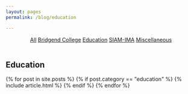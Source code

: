 ```yaml
---
layout: pages
permalink: /blog/education

---
```


<center>
  <a href="/blog/" class="btn btn-ghost">All</a>
  <a href="/blog/bridgend/" class="btn btn-ghost">Bridgend College</a>
  <a href="/blog/education" class="btn btn-ghost">Education</a>
  <a href="/blog/siam" class="btn btn-ghost">SIAM-IMA</a>
  <a href="/blog/misc" class="btn btn-ghost">Miscellaneous</a>
</center>

<br/>

<section class="post-list">

  <h2 id="education">Education</h2>
  {% for post in site.posts %}
    {% if post.category == "education" %}
      {% include article.html %}
    {% endif %}
  {% endfor %}
  
</section>
